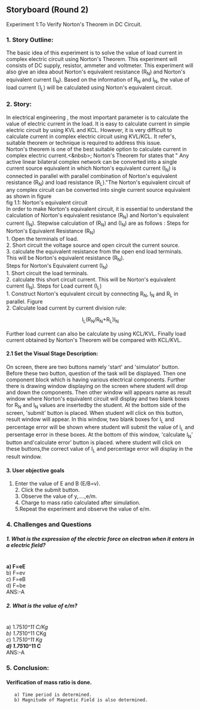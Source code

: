 ## Storyboard (Round 2)

Experiment 1:To Verify Norton's Theorem in DC Circuit.

### 1. Story Outline:

 The basic idea of this experiment is to solve the value of load current in complex electric circuit
     using Norton's Theorem. This experiment will consists of DC supply, resistor, ammeter and voltmeter.
	 This experiment will also give an idea about Norton's equivalent resistance (R<sub>N</sub>) and Norton's equivalent 
	 current (I<sub>N</sub>). Based on the information of R<sub>N</sub> and I<sub>N</sub>, the value of  load current (I<sub>L</sub>) will be calculated 
		using Norton's equivalent circuit.
### 2. Story:
In electrical engineering , the most important parameter is to calculate the value of electric current
     in the load. It is easy to calculate current in simple electric circuit by using KVL and KCL. However, it is very 
	 difficult to calculate current in complex electric circuit using KVL/KCL. It refer's, suitable theorem
	 or technique is required to address this issue.<br> Norton's theorem is one of the best suitable option to 
	 calculate  current in complex electric current.<&nbsb>;
	 Norton's Theorem for states that " Any active linear bilateral complex network can be converted into a
     single current source equivalent in which Norton's  equivalent current (I<sub>N</sub>) is connected in parallel 
	 with parallel combination of Norton's equivalent resistance (R<sub>N</sub>) and load resistance (R<sub>L</sub>)."The Norton's equivalent circuit  of any complex circuit can be converted  into single current source 
     equivalent as shown in figure</br>
     fig 1.1: Norton's equivalent circuit <br> In order to make Norton's equivalent circuit, it is essential to understand the  calculation of Norton's
			  equivalent resistance (R<sub>N</sub>) and Norton's equivalent current (I<sub>N</sub>). Stepwise calculation of (R<sub>N</sub>) and
			  (I<sub>N</sub>) are as follows :
			  Steps for Norton's Equivalent Resistance (R<sub>N</sub>) <br>
			  1. Open the terminals of load.<br>
			  2. Short circuit the voltage source and open circuit the current source. <br>
			  3. calculate the equivalent resistance from the open end load terminals. This will be Norton's 
			     equivalent resistance (R<sub>N</sub>).<br>
			Steps for Norton's Equivalent current (I<sub>N</sub>) <br>
			  1. Short circuit the load terminals.<br>
			  2. calculate this short circuit current. This will be Norton's equivalent current (I<sub>N</sub>).
			  Steps for Load current (I<sub>L</sub>) <br>
			  1. Construct Norton's equivalent circuit by connecting R<sub>N</sub>, I<sub>N</sub> and R<sub>L</sub> in parallel.
	                   Figure<br>
			  2. Calculate load current by current division rule:<br><center> I<sub>L</sub>(R<sub>N</sub>/R<sub>N</sub>+R<sub>L</sub>)I<sub>N</sub></center><br>
			  Further load current can also be calculate by using KCL/KVL. Finally load current 
				 obtained by Norton's Theorem will be compared with KCL/KVL.<br>

#### 2.1 Set the Visual Stage Description:
 On screen, there are two buttons namely 'start' and 'simulator' button. Before these two button, question of the task will be displayed. Then one component block which is having various electrical components. Further there is drawing window displaying on the screen where student will drop and down the components. Then other window will appears name as result window where Norton's equivalent circuit will display and two blank boxes for R<sub>N</sub> and I<sub>N</sub> values are insertedby the student. At the bottom side of the screen, 'submit' button is placed. When student will click on this button, result window will appear. In this window, two blank boxes for I<sub>L</sub> and percentage error will be shown where student will submit the value of I<sub>L</sub> and persentage error in these boxes. At the bottom of this window, 'calculate I<sub>N</sub>' button and'calculate error' button is placed. where student will click on these buttons,the correct value of I<sub>L</sub> and percentage error will display in the result window.





















#### 3. User objective goals<br>
1. Enter the value of E and B (E/B=v).<br>2. Click the submit button.<br> 3. Observe the value of y,....,e/m.<br>4. Charge to mass ratio calculated after simulation.<br>5.Repeat the experiment and observe the value of e/m.


### 4. Challenges and Questions
##### 1.	What is the expression of the electric force on electron when it enters in a electric field?
<br> <b> a)	F=eE  </b> 
<br> b) F=ev 
<br> c)	F=eB
<br> d)	F=be
<br> ANS:-A


##### 2.	What is the value of e/m?
<br> a)	1.75*10^11 C/Kg
<br> b)	1.75*10^11 CKg
<br> c)	1.75*10^11 Kg
<br> <b>  d) 1.75*10^11 C </b>
<br> ANS:-A


### 5. Conclusion:
####  Verification of mass ratio is done. 
       a) Time period is determined.
       b) Magnitude of Magnetic Field is also determined.
